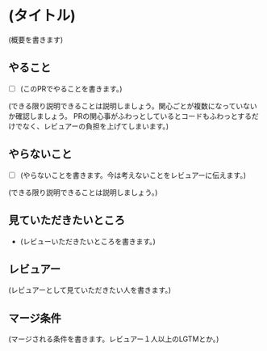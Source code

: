 # (タイトル)
(概要を書きます)

## やること

- [ ] (このPRでやることを書きます。)

(できる限り説明できることは説明しましょう。関心ごとが複数になっていないか確認しましょう。
PRの関心事がふわっとしているとコードもふわっとするだけでなく、レビュアーの負担を上げてしまいます。)

## やらないこと

- [ ] (やらないことを書きます。今は考えないことをレビュアーに伝えます。)

(できる限り説明できることは説明しましょう。)

## 見ていただきたいところ

- (レビューいただきたいところを書きます。)

## レビュアー

(レビュアーとして見ていただきたい人を書きます。)

## マージ条件

(マージされる条件を書きます。レビュアー１人以上のLGTMとか。)
